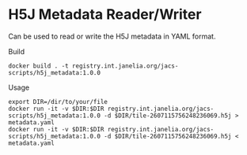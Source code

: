 # H5J Metadata Reader/Writer

Can be used to read or write the H5J metadata in YAML format.

Build
```
docker build . -t registry.int.janelia.org/jacs-scripts/h5j_metadata:1.0.0
```

Usage
```
export DIR=/dir/to/your/file
docker run -it -v $DIR:$DIR registry.int.janelia.org/jacs-scripts/h5j_metadata:1.0.0 -d $DIR/tile-2607115756248236069.h5j > metadata.yaml
docker run -it -v $DIR:$DIR registry.int.janelia.org/jacs-scripts/h5j_metadata:1.0.0 -d $DIR/tile-2607115756248236069.h5j < metadata.yaml

```

